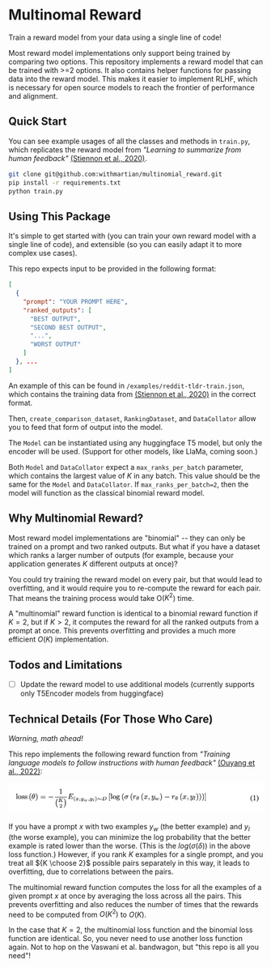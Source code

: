 # Multinomal Reward

Train a reward model from your data using a single line of code!

Most reward model implementations only support being trained by comparing two options.
This repository implements a reward model that can be trained with >=2 options.
It also contains helper functions for passing data into the reward model.
This makes it easier to implement RLHF, which is necessary for open source models to 
reach the frontier of performance and alignment.

## Quick Start

You can see example usages of all the classes and methods in `train.py`, 
which replicates the reward model from _"Learning to summarize from human feedback"_ 
[(Stiennon et al., 2020)](https://arxiv.org/abs/2009.01325).

```bash
git clone git@github.com:withmartian/multinomial_reward.git
pip install -r requirements.txt
python train.py
```

## Using This Package

It's simple to get started with (you can train your own reward model with a single line of code), and extensible 
(so you can easily adapt it to more complex use cases).

This repo expects input to be provided in the following format:

```json
[
  {
    "prompt": "YOUR PROMPT HERE",
    "ranked_outputs": [
      "BEST OUTPUT",
      "SECOND BEST OUTPUT",
      "...",
      "WORST OUTPUT"
    ]
  }, ...
]
```

An example of this can be found in `/examples/reddit-tldr-train.json`, which contains the training data from
[(Stiennon et al., 2020)](https://arxiv.org/abs/2009.01325) in the correct format.

Then, `create_comparison_dataset`, `RankingDataset`, and `DataCollator` allow you to feed that form of output 
into the model. 

The `Model` can be instantiated using any huggingface T5 model, but only the encoder will be used.
(Support for other models, like LlaMa, coming soon.)

Both `Model` and `DataCollator` expect a `max_ranks_per_batch` parameter, which contains the largest
value of $K$ in any batch. This value should be the same for the `Model` and `DataCollator`. If `max_ranks_per_batch=2`, 
then the model will function as the classical binomial reward model.

## Why Multinomial Reward?

Most reward model implementations are "binomial" -- they can only be trained on a prompt and two ranked outputs.
But what if you have a dataset which ranks a larger number of outputs (for example, because your application generates
$K$ different outputs at once)?

You could try training the reward model on every pair, but that would lead to overfitting, and it would require you
to re-compute the reward for each pair. That means the training process would take O($K^2$) time.

A "multinomial" reward function is identical to a binomial reward function if $K=2$, but if $K>2$, it computes
the reward for all the ranked outputs from a prompt at once. This prevents overfitting and provides a much more
efficient $O(K)$ implementation.

## Todos and Limitations
- [ ] Update the reward model to use additional models (currently supports only T5Encoder models from huggingface)

## Technical Details (For Those Who Care)

_Warning, math ahead!_

This repo implements the following reward function from
_"Training language models to follow instructions with human feedback"_
[(Ouyang et al., 2022)](https://arxiv.org/abs/2203.02155):

![](./loss.png)

If you have a prompt $x$ with two examples $y_w$ (the better example) and $y_l$ (the worse example), you can minimize 
the log probability that the better example is rated lower than the worse. 
(This is the $log(\sigma(\delta))$ in the above loss function.) However, if you rank $K$ examples for
a single prompt, and you treat all ${K \choose 2}$ possible pairs separately in this way, it leads to overfitting, 
due to correlations between the pairs.

The multinomial reward function computes the loss for all the examples of a given prompt $x$ at once by averaging the loss
across all the pairs. This prevents overfitting and also reduces the number of times that the rewards need to be 
computed from $O(K^2)$ to $O(K)$.

In the case that $K=2$, the multinomial loss function and the binomial loss function are identical.
So, you never need to use another loss function again. Not to hop on the Vaswani et al. bandwagon, but 
"this repo is all you need"!
